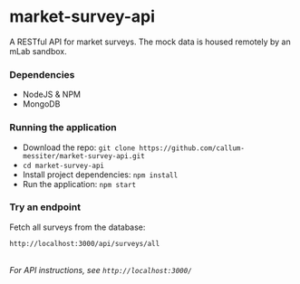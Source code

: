 # market-survey-api
<p>A RESTful API for market surveys. The mock data is housed remotely by an mLab sandbox.</p>

<h3>Dependencies</h3>
<ul>
	<li>NodeJS & NPM</li>
	<li>MongoDB</li>
</ul>

<h3>Running the application</h3>
<ul>
	<li>Download the repo: <code>git clone https://github.com/callum-messiter/market-survey-api.git</code></li>
	<li><code>cd market-survey-api</code></li>
	<li>Install project dependencies: <code>npm install</code></li>
	<li>Run the application: <code>npm start</code></li>
</ul>

<h3>Try an endpoint</h3>
<p>Fetch all surveys from the database:</p>
<code>http://localhost:3000/api/surveys/all</code>
<br><br>
<p><i>For API instructions, see <code>http://localhost:3000/</code></i></p>
